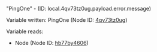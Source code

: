 "PingOne" - (ID: local.4qv73tz0ug.payload.error.message)

Variable written:
PingOne (Node ID: [4qv73tz0ug](../nodes/4qv73tz0ug.md))

Variable reads:
* Node (Node ID: [hb77by4606](../nodes/hb77by4606.md))
